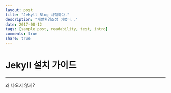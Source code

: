 ```yaml
---
layout: post
title: "Jekyll Blog 시작하다."
description: "개발환경조성 어렵다.."
date: 2017-08-12
tags: [sample post, readability, test, intro]
comments: true
share: true
---
```


# Jekyll 설치 가이드  

---

왜 나오지 않지?